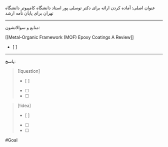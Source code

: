  عنوان اصلی:
 آماده کردن ارائه برای دکتر توسلی پور استاد دانشگاه کامپیوتر دانشگاه تهران برای پایان نامه ارشد






---

 منابع و سوالاتشون:
 
[[Metal-Organic Framework (MOF) Epoxy Coatings A Review]]
- [ ]  




---

پاسخ:








> [!question] 
>- [ ] 
>- [ ]  
>- [ ] 


> [!idea] 
> - [ ] 
>- [ ] 
>- [ ] 

#Goal